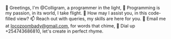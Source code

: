 👋 Greetings, I'm @Colligram, a programmer in the light,
👀 Programming is my passion, in its world, I take flight.
🤝 How may I assist you, in this code-filled view?
📫 Reach out with queries, my skills are here for you.
📧 Email me at locozoombady@gmail.com, for words that chime,
📱 Dial up +254743686810, let's create in perfect rhyme.

<!---
Colligram/Colligram is a ✨ special ✨ repository because its `README.md` (this file) appears on your GitHub profile.
You can click the Preview link to take a look at your changes.
--->
